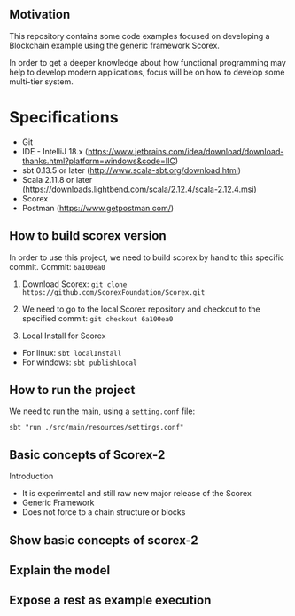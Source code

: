 ## Motivation

This repository contains some code examples focused on developing a Blockchain example using the generic framework Scorex.

In order to get a deeper knowledge about how functional programming may help to develop modern applications, focus will be on how to develop some multi-tier system.

# Specifications

-	Git
-	IDE - IntelliJ 18.x (https://www.jetbrains.com/idea/download/download-thanks.html?platform=windows&code=IIC)
-	sbt 0.13.5 or later (http://www.scala-sbt.org/download.html)
-	Scala 2.11.8 or later (https://downloads.lightbend.com/scala/2.12.4/scala-2.12.4.msi)
-   Scorex
-   Postman (https://www.getpostman.com/)  

## How to build scorex version


In order to use this project, we need to build scorex by hand to this specific commit.
Commit: `6a100ea0`

1. Download Scorex: `git clone https://github.com/ScorexFoundation/Scorex.git`
2. We need to go to the local Scorex repository and checkout to the specified commit: `git checkout 6a100ea0`

3. Local Install for Scorex
- For linux: `sbt localInstall`
- For windows: `sbt publishLocal`

## How to run the project

We need to run the main, using a `setting.conf` file:
```
sbt "run ./src/main/resources/settings.conf"
```

## Basic concepts of Scorex-2

Introduction
- It is experimental and still raw new major release of the Scorex
- Generic Framework
- Does not force to a chain structure or blocks


## Show basic concepts of scorex-2
## Explain the model
## Expose a rest as example execution
